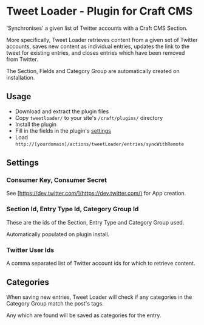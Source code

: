 # Tweet Loader - Plugin for Craft CMS

'Synchronises' a given list of Twitter accounts with a Craft CMS Section.

More specifically, Tweet Loader retrieves content from a given set of Twitter accounts, saves new content as individual entries, updates the link to the tweet for existing entries, and closes entries which have been removed from Twitter.

The Section, Fields and Category Group are automatically created on installation.

## Usage

* Download and extract the plugin files
* Copy `tweetloader/` to your site's `/craft/plugins/` directory
* Install the plugin
* Fill in the fields in the plugin's [settings](#settings)
* Load `http://[yourdomain]/actions/tweetLoader/entries/syncWithRemote`

## <a name="settings"></a>Settings

### Consumer Key, Consumer Secret

See [https://dev.twitter.com/](https://dev.twitter.com/) for App creation.

### Section Id, Entry Type Id, Category Group Id

These are the ids of the Section, Entry Type and Category Group used.

Automatically populated on plugin install.

### Twitter User Ids

A comma separated list of Twitter account ids for which to retrieve content.

## Categories

When saving new entries, Tweet Loader will check if any categories in the Category Group match the post's tags.

Any which are found will be saved as categories for the entry.
